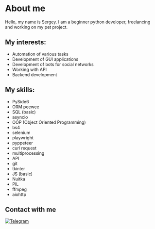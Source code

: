# About me
Hello, my name is Sergey.
I am a beginner python developer, freelancing and working on my pet project.

## My interests:
- Automation of various tasks
- Development of GUI applications
- Development of bots for social networks
- Working with API
- Backend development

## My skills:
- PySide6
- ORM peewee
- SQL (basic)
- asyncio
- OOP (Object Oriented Programming)
- bs4
- selenium
- playwright
- pyppeteer
- curl request
- multiprocessing
- API 
- git
- tkinter
- JS (basic)
- Nuitka
- PIL
- ffmpeg
- aiohttp

## Contact with me
[![Telegram](https://img.icons8.com/fluency/1x/telegram-app.png)](http://t.me/usernameBINGO)
